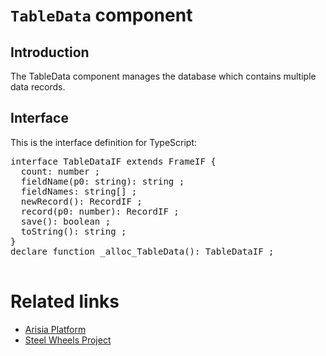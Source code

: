 # `TableData` component

## Introduction
The TableData component manages the database which contains
multiple data records.

## Interface

This is the interface definition for TypeScript:
<pre>
interface TableDataIF extends FrameIF {
  count: number ;
  fieldName(p0: string): string ;
  fieldNames: string[] ;
  newRecord(): RecordIF ;
  record(p0: number): RecordIF ;
  save(): boolean ;
  toString(): string ;
}
declare function _alloc_TableData(): TableDataIF ;

</pre>

# Related links
* [Arisia Platform](https://github.com/steelwheels/Arisia#readme)
* [Steel Wheels Project](https://github.com/steelwheels)



